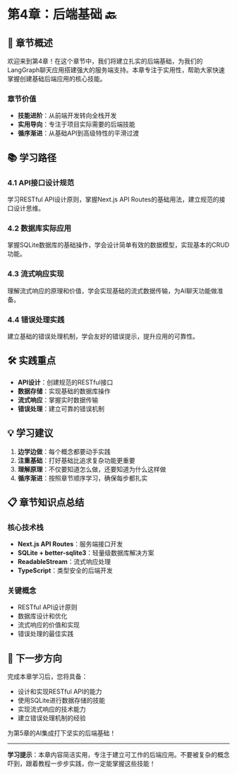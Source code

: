 # 第4章：后端基础 🔙

## 🎯 章节概述

欢迎来到第4章！在这个章节中，我们将建立扎实的后端基础，为我们的LangGraph聊天应用搭建强大的服务端支持。本章专注于实用性，帮助大家快速掌握创建基础后端应用的核心技能。

### 章节价值
- **技能进阶**：从前端开发转向全栈开发
- **实用导向**：专注于项目实际需要的后端技能
- **循序渐进**：从基础API到高级特性的平滑过渡

## 📚 学习路径

### 4.1 API接口设计规范
学习RESTful API设计原则，掌握Next.js API Routes的基础用法，建立规范的接口设计思维。

### 4.2 数据库实际应用
掌握SQLite数据库的基础操作，学会设计简单有效的数据模型，实现基本的CRUD功能。

### 4.3 流式响应实现
理解流式响应的原理和价值，学会实现基础的流式数据传输，为AI聊天功能做准备。

### 4.4 错误处理实践
建立基础的错误处理机制，学会友好的错误提示，提升应用的可靠性。

## 🛠️ 实践重点

- **API设计**：创建规范的RESTful接口
- **数据存储**：实现基础的数据库操作
- **流式响应**：掌握实时数据传输
- **错误处理**：建立可靠的错误机制

## 💡 学习建议

1. **边学边做**：每个概念都要动手实践
2. **注重基础**：打好基础比追求复杂功能更重要
3. **理解原理**：不仅要知道怎么做，还要知道为什么这样做
4. **循序渐进**：按照章节顺序学习，确保每步都扎实

## 📋 章节知识点总结

### 核心技术栈
- **Next.js API Routes**：服务端接口开发
- **SQLite + better-sqlite3**：轻量级数据库解决方案
- **ReadableStream**：流式响应处理
- **TypeScript**：类型安全的后端开发

### 关键概念
- RESTful API设计原则
- 数据库设计和优化
- 流式响应的价值和实现
- 错误处理的最佳实践

## 🚀 下一步方向

完成本章学习后，您将具备：
- 设计和实现RESTful API的能力
- 使用SQLite进行数据存储的技能
- 实现流式响应的技术能力
- 建立错误处理机制的经验

为第5章的AI集成打下坚实的后端基础！

---

**学习提示**：本章内容简洁实用，专注于建立可工作的后端应用。不要被复杂的概念吓到，跟着教程一步步实践，你一定能掌握这些技能！
